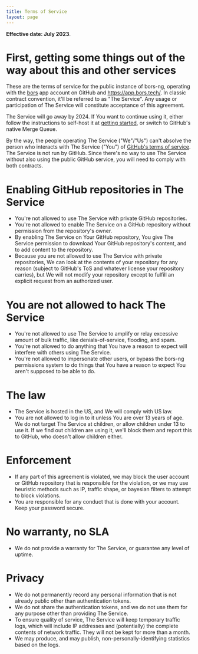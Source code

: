 ```yaml
---
title: Terms of Service
layout: page
---
```


__Effective date: July 2023__.

# First, getting some things out of the way about this and other services

These are the terms of service for the public instance of bors-ng,
operating with the [bors](https://github.com/apps/bors) app account on GitHub and <https://app.bors.tech/>.
In classic contract convention, it'll be referred to as "The Service".  Any usage or participation of The Service
will constitute acceptance of this agreement.

The Service will go away by 2024. If You want to continue using it, either
follow the instructions to self-host it at [getting started](/getting-started/),
or switch to GitHub's native Merge Queue.

By the way, the people operating The Service ("We"/"Us") can't absolve
the person who interacts with The Service ("You") of [GitHub's terms of service].
The Service is not run by GitHub.
Since there's no way to use The Service without also using the public GitHub service,
you will need to comply with both contracts.

[GitHub's terms of service]: https://help.github.com/articles/github-terms-of-service/


# Enabling GitHub repositories in The Service

* You're not allowed to use The Service with private GitHub repositories.
* You're not allowed to enable The Service on a GitHub repository without permission from the repository's owner.
* By enabling The Service on Your GitHub repository,
  You give The Service permission to download Your GitHub repository's content,
  and to add content to the repository.
* Because you are not allowed to use The Service with private repositories,
  We can look at the contents of your repository for any reason
  (subject to GitHub's ToS and whatever license your repository carries),
  but We will not modify your repository except to fulfill an explicit request from an authorized user.


# You are not allowed to hack The Service

* You're not allowed to use The Service to amplify or relay excessive amount of bulk traffic,
  like denials-of-service, flooding, and spam.
* You're not allowed to do anything that You have a reason to expect will interfere with others using The Service.
* You're not allowed to impersonate other users,
  or bypass the bors-ng permissions system to do things that You have a reason to expect You aren't supposed to be able to do.


# The law

* The Service is hosted in the US, and We will comply with US law.
* You are not allowed to log in to it unless You are over 13 years of age.
  We do not target The Service at children, or allow children under 13 to use it.
  If we find out children are using it, we'll block them and report this to GitHub,
  who doesn't allow children either.

# Enforcement

* If any part of this agreement is violated,
  we may block the user account or GitHub repository that is responsible for the violation,
  or we may use heuristic methods such as IP, traffic shape, or bayesian filters to attempt to block violations.
* You are responsible for any conduct that is done with your account.
  Keep your password secure.


# No warranty, no SLA

* We do not provide a warranty for The Service,
  or guarantee any level of uptime.


# Privacy

* We do not permanently record any personal information that is not already public other than authentication tokens.
* We do not share the authentication tokens, and we do not use them for any purpose other than providing The Service.
* To ensure quality of service, The Service will keep temporary traffic logs,
  which will include IP addresses and (potentially) the complete contents of network traffic.
  They will not be kept for more than a month.
* We may produce, and may publish, non-personally-identifying statistics based on the logs.

